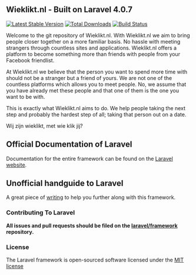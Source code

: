 ## Wieklikt.nl -  Built on Laravel 4.0.7

[![Latest Stable Version](https://poser.pugx.org/laravel/framework/version.png)](https://packagist.org/packages/laravel/framework) [![Total Downloads](https://poser.pugx.org/laravel/framework/d/total.png)](https://packagist.org/packages/laravel/framework) [![Build Status](https://travis-ci.org/laravel/framework.png)](https://travis-ci.org/laravel/framework)

Welcome to the git repository of Wieklikt.nl. With Wieklikt.nl we aim to bring people closer together on a more familiar basis. No hassle with meeting strangers through countless sites and applications. Wieklikt.nl offers a platform to become something more than friends with people from your Facebook friendlist.

At Wieklikt.nl we believe that the person you want to spend more time with should not be a stranger but a friend of yours. We are not one of the countless platforms which allows you to meet people. No, we assume that you have already met these people and that one of them is the one you want to be with.

This is exactly what Wieklikt.nl aims to do. We help people taking the next step and probably the hardest step of all; taking that person out on a date.

Wij zijn wieklikt, met wie klik jij?

## Official Documentation of Laravel

Documentation for the entire framework can be found on the [Laravel website](http://laravel.com/docs).

## Unofficial handguide to Laravel

A great piece of [writing](http://codebright.daylerees.com/introduction) to help you further along with this framework.

### Contributing To Laravel

**All issues and pull requests should be filed on the [laravel/framework](http://github.com/laravel/framework) repository.**

### License

The Laravel framework is open-sourced software licensed under the [MIT license](http://opensource.org/licenses/MIT)
